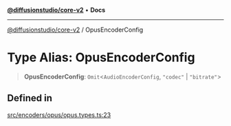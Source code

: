 [**@diffusionstudio/core-v2**](../README.md) • **Docs**

***

[@diffusionstudio/core-v2](../globals.md) / OpusEncoderConfig

# Type Alias: OpusEncoderConfig

> **OpusEncoderConfig**: `Omit`\<`AudioEncoderConfig`, `"codec"` \| `"bitrate"`\>

## Defined in

[src/encoders/opus/opus.types.ts:23](https://github.com/diffusionstudio/core-v2/blob/ce69ef92917fd6c7f2f6e872cf6c87954dee9b56/src/encoders/opus/opus.types.ts#L23)
